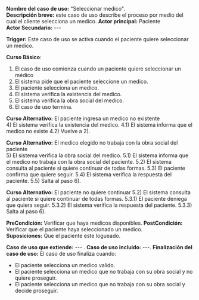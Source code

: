 ﻿**Nombre del caso de uso:** "Seleccionar medico".  
**Descripción breve:** este caso de uso describe el proceso por medio del cual el cliente selecciona un medico.
**Actor principal:** Paciente  
**Actor Secundario:** ---  
  
**Trigger:** Este caso de uso se activa cuando el paciente quiere seleccionar un medico.

**Curso Básico**:  
1) El caso de uso comienza cuando un paciente quiere seleccionar un médico  
2) El sistema pide que el paciente seleccione un medico.  
3) El paciente selecciona un medico.  
4) El sistema verifica la existencia del medico. 
5) El sistema verifica la obra social del medico.
6) El caso de uso termina.
  
**Curso Alternativo:** El paciente ingresa un medico no existente  
4) El sistema verifica la existencia del medico.
4.1) El sistema informa que el medico no existe
4.2) Vuelve a 2).
  
**Curso Alternativo:** El medico elegido no trabaja con la obra social del paciente  
5) El sistema verifica la obra social del medico.
5.1) El sistema informa que el medico no trabaja con la obra social del paciente.
5.2) El sistema consulta al paciente si quiere continuar de todas formas.
5.3) El paciente confirma que quiere seguir.
5.4) El sistema verifica la respuesta del paciente.
5.5) Salta al paso 6).

**Curso Alternativo:** El paciente no quiere continuar
5.2) El sistema consulta al paciente si quiere continuar de todas formas.
5.3.1) El paciente deniega que quiera seguir.
5.3.2) El sistema verifica la respuesta del paciente.
5.3.3) Salta al paso 6).

**PreCondición:** Verificar que haya medicos disponibles.
**PostCondición:** Verificar que el paciente haya seleccionado un medico.  
**Suposiciones:** Que el paciente este logueado. 
  
**Caso de uso que extiende:** --- . 
**Caso de uso incluido:** ---.
**Finalización del caso de uso:** El caso de uso finaliza cuando:

 - El paciente selecciona un medico valido.
 - El paciente selecciona un medico que no trabaja con su obra social y no quiere proseguir.
 - El paciente selecciona un medico que no trabaja con su obra social y decide proseguir.

